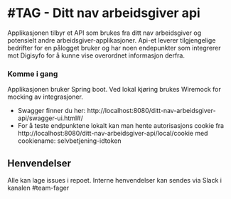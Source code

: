 #TAG - Ditt nav arbeidsgiver api
===========================

Applikasjonen tilbyr et API som brukes fra ditt nav arbeidsgiver og potensielt andre arbeidsgiver-applikasjoner. Api-et leverer tilgjengelige bedrifter for en pålogget bruker og har noen endepunkter som integrerer mot Digisyfo for å kunne vise overordnet informasjon derfra.


### Komme i gang

Applikasjonen bruker Spring boot. Ved lokal kjøring brukes Wiremock for mocking av integrasjoner.

* Swagger finner du her: http://localhost:8080/ditt-nav-arbeidsgiver-api/swagger-ui.html#/
* For å teste endpunktene lokalt kan man hente autorisasjons cookie fra http://localhost:8080/ditt-nav-arbeidsgiver-api/local/cookie
med cookiename: selvbetjening-idtoken

## Henvendelser
Alle kan lage issues i repoet.
Interne henvendelser kan sendes via Slack i kanalen #team-fager
